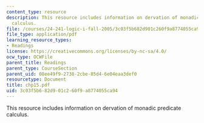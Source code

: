 ```yaml
---
content_type: resource
description: This resource includes information on dervation of monadic predicate
  calculus.
file: /courses/24-241-logic-i-fall-2005/3c03f5b682d901c260f9a8774055ca94_chp15.pdf
file_type: application/pdf
learning_resource_types:
- Readings
license: https://creativecommons.org/licenses/by-nc-sa/4.0/
ocw_type: OCWFile
parent_title: Readings
parent_type: CourseSection
parent_uid: 08ee49f9-2738-2cbe-85d4-6e04eaa3def0
resourcetype: Document
title: chp15.pdf
uid: 3c03f5b6-82d9-01c2-60f9-a8774055ca94
---
```

This resource includes information on dervation of monadic predicate calculus.